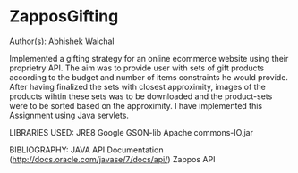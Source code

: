 ZapposGifting
=============

Author(s): Abhishek Waichal

Implemented a gifting strategy for an online ecommerce website using their proprietry API.
The aim was to provide user with sets of gift products according to the budget and number of items constraints he would provide. 
After having finalized the sets with closest approximity, images of the products wihtin these sets was to be downloaded and the product-sets were to be sorted based on the approximity.
I have implemented this Assignment using Java servlets.
  

LIBRARIES USED:
JRE8
Google GSON-lib
Apache commons-IO.jar
 

BIBLIOGRAPHY:
JAVA API Documentation (http://docs.oracle.com/javase/7/docs/api/)
Zappos API 
